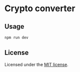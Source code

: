 # Crypto converter

## Usage

```bash
npm run dev
```

## License

Licensed under the [MIT license](https://github.com/shadcn/ui/blob/main/LICENSE.md).
